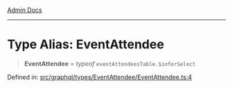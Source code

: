 [Admin Docs](/)

***

# Type Alias: EventAttendee

> **EventAttendee** = *typeof* `eventAttendeesTable.$inferSelect`

Defined in: [src/graphql/types/EventAttendee/EventAttendee.ts:4](https://github.com/Sourya07/talawa-api/blob/ead7a48e0174153214ee7311f8b242ee1c1a12ca/src/graphql/types/EventAttendee/EventAttendee.ts#L4)
